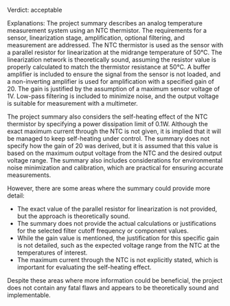 Verdict: acceptable

Explanations: 
The project summary describes an analog temperature measurement system using an NTC thermistor. The requirements for a sensor, linearization stage, amplification, optional filtering, and measurement are addressed. The NTC thermistor is used as the sensor with a parallel resistor for linearization at the midrange temperature of 50°C. The linearization network is theoretically sound, assuming the resistor value is properly calculated to match the thermistor resistance at 50°C. A buffer amplifier is included to ensure the signal from the sensor is not loaded, and a non-inverting amplifier is used for amplification with a specified gain of 20. The gain is justified by the assumption of a maximum sensor voltage of 1V. Low-pass filtering is included to minimize noise, and the output voltage is suitable for measurement with a multimeter.

The project summary also considers the self-heating effect of the NTC thermistor by specifying a power dissipation limit of 0.1W. Although the exact maximum current through the NTC is not given, it is implied that it will be managed to keep self-heating under control. The summary does not specify how the gain of 20 was derived, but it is assumed that this value is based on the maximum output voltage from the NTC and the desired output voltage range. The summary also includes considerations for environmental noise minimization and calibration, which are practical for ensuring accurate measurements.

However, there are some areas where the summary could provide more detail:
- The exact value of the parallel resistor for linearization is not provided, but the approach is theoretically sound.
- The summary does not provide the actual calculations or justifications for the selected filter cutoff frequency or component values.
- While the gain value is mentioned, the justification for this specific gain is not detailed, such as the expected voltage range from the NTC at the temperatures of interest.
- The maximum current through the NTC is not explicitly stated, which is important for evaluating the self-heating effect.

Despite these areas where more information could be beneficial, the project does not contain any fatal flaws and appears to be theoretically sound and implementable.